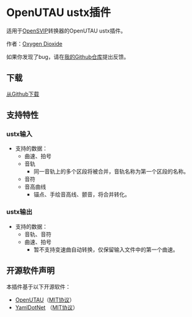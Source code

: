 # OpenUTAU ustx插件
适用于[OpenSVIP](https://openvpi.github.io/home/)转换器的OpenUTAU ustx插件。

作者：[Oxygen Dioxide](https://github.com/oxygen-dioxide)

如果你发现了bug，请在[我的Github仓库](https://github.com/oxygen-dioxide/opensvip/issues)提出反馈。

## 下载
[从Github下载](https://github.com/oxygen-dioxide/opensvip/releases)

## 支持特性
### ustx输入
* 支持的数据：
  * 曲速、拍号
  * 音轨
    * 同一音轨上的多个区段将被合并，音轨名称为第一个区段的名称。
  * 音符
  * 音高曲线
    * 锚点、手绘音高线、颤音，将合并转化。

### ustx输出
* 支持的数据：
  * 音轨、音符
  * 曲速、拍号
    * 暂不支持变速曲自动转换，仅保留输入文件中的第一个曲速。

## 开源软件声明
本插件基于以下开源软件：
* [OpenUTAU](https://github.com/stakira/OpenUtau)（[MIT协议](https://github.com/stakira/OpenUtau/blob/master/LICENSE.txt)）
* [YamlDotNet](https://github.com/aaubry/YamlDotNet) （[MIT协议](https://github.com/aaubry/YamlDotNet/blob/master/LICENSE.txt)）